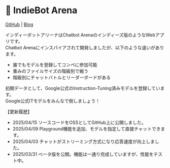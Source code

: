 # 🚀 IndieBot Arena

[GitHub](https://github.com/FookieMonster/indiebot-arena) | [Blog](https://zenn.dev/fukugawa)

インディーボットアリーナはChatbot Arenaのインディーズ版のようなWebアプリです。  
Chatbot Arenaにインスパイアされて開発しましたが、以下のような違いがあります。

- 誰でもモデルを登録してコンペに参加可能
- 重みのファイルサイズの階級別で戦う
- 階級別にチャットバトルとリーダーボードがある

初期データとして、Google公式のInstruction-Tuning済みモデルを登録しています。  
Google公式ITモデルをみんなで倒しましょう！

【更新履歴】
- 2025/04/15 ソースコードをOSSとしてGitHub上に公開しました。
- 2025/04/09 Playground機能を追加、モデルを指定して直接チャットできます。
- 2025/04/03 チャットがストリーミング方式になり応答速度が向上しました。
- 2025/03/31 ベータ版を公開。機能は一通り完成していますが、性能をテスト中。